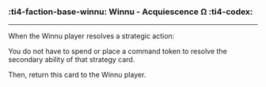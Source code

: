 ### :ti4-faction-base-winnu: __Winnu - Acquiescence Ω__ :ti4-codex:

---
When the Winnu player resolves a strategic action:

You do not have to spend or place a command token to resolve the secondary ability of that strategy card.

Then, return this card to the Winnu player.

